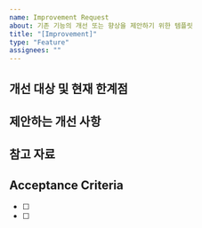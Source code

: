 ```yaml
---
name: Improvement Request
about: 기존 기능의 개선 또는 향상을 제안하기 위한 템플릿
title: "[Improvement]"
type: "Feature"
assignees: ""
---
```


## 개선 대상 및 현재 한계점

<!-- 개선하고자 하는 기능과 현재 한계점을 설명해주세요 -->

## 제안하는 개선 사항

<!-- 어떻게 개선되면 좋을지 설명해주세요 -->

## 참고 자료

<!-- 스크린샷, 스케치, 예시 또는 추가 정보가 있다면 첨부해주세요 -->

## Acceptance Criteria

<!-- 이 개선이 구현되었다고 판단할 수 있는 조건 -->

- [ ]
- [ ]
